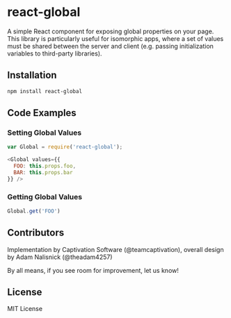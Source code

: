 react-global
============

A simple React component for exposing global properties on your page. This library is particularly useful for isomorphic apps, where a set of values must be shared between the server and client (e.g. passing initialization variables to third-party libraries).

## Installation
```sh
npm install react-global
```

## Code Examples

### Setting Global Values

```js
var Global = require('react-global');

<Global values={{
  FOO: this.props.foo,
  BAR: this.props.bar
}} />

```

### Getting Global Values
```js
Global.get('FOO')
```

## Contributors

Implementation by Captivation Software (@teamcaptivation), overall design by Adam Nalisnick (@theadam4257)

By all means, if you see room for improvement, let us know!

## License

MIT License

